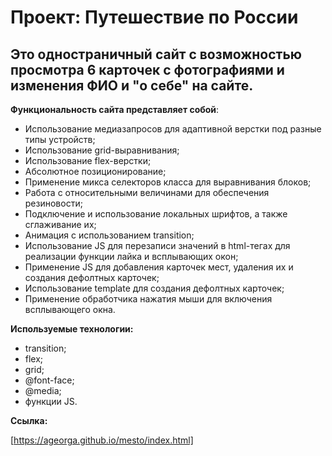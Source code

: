 # Проект: Путешествие по России

## Это одностраничный сайт c возможностью просмотра 6 карточек с фотографиями и изменения ФИО и "о себе" на сайте.

**Функциональность сайта представляет собой**:

- Использование медиазапросов для адаптивной верстки под разные типы устройств;
- Использование grid-выравнивания;
- Использование flex-верстки;
- Абсолютное позиционирование;
- Применение микса селекторов класса для выравнивания блоков;
- Работа с относительными величинами для обеспечения резиновости;
- Подключение и использование локальных шрифтов, а также сглаживание их;
- Анимация с использованием transition;
- Использование JS для перезаписи значений в html-тегах для реализации функции лайка и всплывающих окон;
- Применение JS для добавления карточек мест, удаления их и создания дефолтных карточек;
- Использование template для создания дефолтных карточек;
- Применение обработчика нажатия мыши для включения всплывающего окна.

**Используемые технологии:**

- transition;
- flex;
- grid;
- @font-face;
- @media;
- функции JS.

**Ссылка:**

[https://ageorga.github.io/mesto/index.html]
